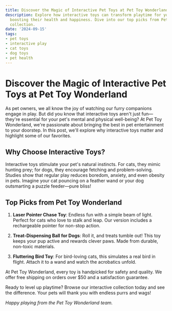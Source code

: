 ```yaml
---
title: Discover the Magic of Interactive Pet Toys at Pet Toy Wonderland
description: Explore how interactive toys can transform playtime for your furry friends,
  boosting their health and happiness. Dive into our top picks from Pet Toy Wonderland's
  collection.
date: '2024-09-15'
tags:
- pet toys
- interactive play
- cat toys
- dog toys
- pet health
---
```


# Discover the Magic of Interactive Pet Toys at Pet Toy Wonderland

As pet owners, we all know the joy of watching our furry companions engage in play. But did you know that interactive toys aren't just fun—they're essential for your pet's mental and physical well-being? At Pet Toy Wonderland, we're passionate about bringing the best in pet entertainment to your doorstep. In this post, we'll explore why interactive toys matter and highlight some of our favorites.

## Why Choose Interactive Toys?

Interactive toys stimulate your pet's natural instincts. For cats, they mimic hunting prey; for dogs, they encourage fetching and problem-solving. Studies show that regular play reduces boredom, anxiety, and even obesity in pets. Imagine your cat pouncing on a feather wand or your dog outsmarting a puzzle feeder—pure bliss!

## Top Picks from Pet Toy Wonderland

1. **Laser Pointer Chase Toy**: Endless fun with a simple beam of light. Perfect for cats who love to stalk and leap. Our version includes a rechargeable pointer for non-stop action.

2. **Treat-Dispensing Ball for Dogs**: Roll it, and treats tumble out! This toy keeps your pup active and rewards clever paws. Made from durable, non-toxic materials.

3. **Fluttering Bird Toy**: For bird-loving cats, this simulates a real bird in flight. Attach it to a wand and watch the acrobatics unfold.

At Pet Toy Wonderland, every toy is handpicked for safety and quality. We offer free shipping on orders over $50 and a satisfaction guarantee.

Ready to level up playtime? Browse our interactive collection today and see the difference. Your pets will thank you with endless purrs and wags!

*Happy playing from the Pet Toy Wonderland team.*
